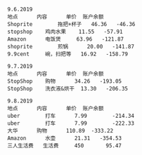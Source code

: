     9.6.2019
    地点		内容		单价	账户余额
    Shoprite		拖把+杯子 	46.36 	-46.36
    stopshop	鸡肉水果 	11.55 	-57.91
    Amazon		电饭煲		63.96	-121.87	
    shoprite		煎锅		20.00	-141.87
    9.9cent		碗，扫把等	16.92	-158.79

    9.7.2019
    地点		内容		单价	账户余额
    StopShop	购物		34.26	-193.05
    StopShop	洗衣液&烘干	13.30	-206.35

    9.8.2019
    地点		内容		单价	账户余额
    uber		打车		7.99		-214.34
    uber		打车		7.99		-222.33	
    大华		购物		110.89	-333.22
    Amazon		水壶		21.31	-354.53
    三人生活费	生活费		450		  95.47